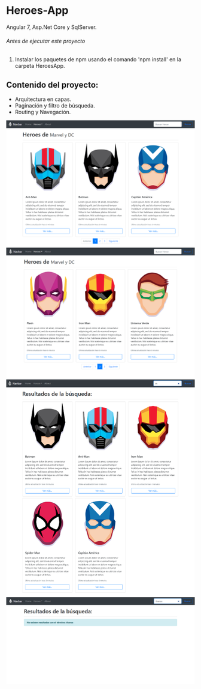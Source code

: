 # Heroes-App
Angular 7, Asp.Net Core y SqlServer.

###### Antes de ejecutar este proyecto
1. Instalar los paquetes de npm usando el comando 'npm install' en la carpeta HeroesApp.

## Contenido del proyecto:

-  Arquitectura en capas.
-  Paginación y filtro de búsqueda.
-  Routing y Navegación. 




<img src="https://github.com/luisanalinares/Heroes-App/blob/master/PrntScrn/screenshot1.png"/>
<img src="https://github.com/luisanalinares/Heroes-App/blob/master/PrntScrn/screenshot2.png"/>
<img src="https://github.com/luisanalinares/Heroes-App/blob/master/PrntScrn/screenshot3.png"/>
<img src="https://github.com/luisanalinares/Heroes-App/blob/master/PrntScrn/screenshot4.png"/>
